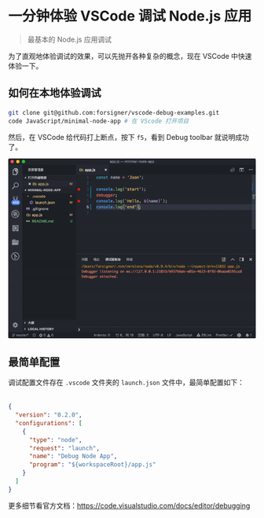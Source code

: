 # 一分钟体验 VSCode 调试 Node.js 应用
> 最基本的 Node.js 应用调试

为了直观地体验调试的效果，可以先抛开各种复杂的概念，现在 VSCode 中快速体验一下。

## 如何在本地体验调试

``` bash
git clone git@github.com:forsigner/vscode-debug-examples.git
code JavaScript/minimal-node-app # 在 VScode 打开项目
```

然后，在 VSCode 给代码打上断点，按下 `f5`，看到 Debug toolbar 就说明成功了。

![体验](/screenshots/minimal-debug.gif)

## 最简单配置

调试配置文件存在 `.vscode` 文件夹的 `launch.json` 文件中，最简单配置如下：

```json

{
  "version": "0.2.0",
  "configurations": [
    {
      "type": "node",
      "request": "launch",
      "name": "Debug Node App",
      "program": "${workspaceRoot}/app.js"
    }
  ]
}
```

更多细节看官方文档：https://code.visualstudio.com/docs/editor/debugging